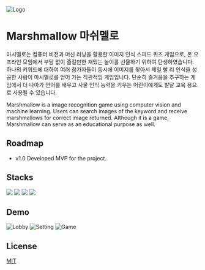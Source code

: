 
![Logo](https://firebasestorage.googleapis.com/v0/b/portfolio-f64ed.appspot.com/o/marshmallow_logo.png?alt=media&token=c2443989-cdca-4ff6-a5fd-196a2f8b3d7a)


# Marshmallow 마쉬멜로

마시멜로는 컴퓨터 비전과 머신 러닝을 활용한 이미지 인식 스피드 퀴즈 게임으로, 온 오프라인 모임에서 부담 없이 즐길만한 재밌는 놀이를 선물하기 위하여 탄생하였습니다. 하나의 키워드에 대하여 여러 참가자들이 동시에 이미지를 찾아서 제일 빨 리 인식을 성공한 사람이 마시멜로를 얻어 가는 직관적임 게임입니다. 단순히 즐거움을 추구하는 게임에서 더 나아가 언어를 배우고 사물 인식 능력을 키우는 어린이에게도 발달 교육 용으로 사용될 수 있습니다.

Marshmallow is a image recognition game using computer vision and machine learning. Users can search images of the keyword and receive marshmallows for correct image returned. Although it is a game, Marshmallow can serve as an educational purpose as well.

## Roadmap

- v1.0 Developed MVP for the project.

## Stacks

[![](https://img.shields.io/badge/Flutter-02569B?style=for-the-badge&logo=flutter&logoColor=white)]()
[![](https://img.shields.io/badge/Firestore-orange?style=for-the-badge&logo=google&logoColor=white)]()
[![](https://img.shields.io/badge/Swift-red?style=for-the-badge&logo=swift&logoColor=white)]()
[![](https://img.shields.io/badge/AWS-orange?style=for-the-badge&logo=amazon&logoColor=white)]()





## Demo






![Lobby](https://firebasestorage.googleapis.com/v0/b/portfolio-f64ed.appspot.com/o/marshmallow1.png?alt=media&token=06fdfd51-8718-4825-b9ef-e26a4c4807c2)
![Setting](https://firebasestorage.googleapis.com/v0/b/portfolio-f64ed.appspot.com/o/marshmallow3.png?alt=media&token=dd25492b-bfb1-4b4a-82fc-917426e1b107)
![Game](https://firebasestorage.googleapis.com/v0/b/portfolio-f64ed.appspot.com/o/marshmallow4.png?alt=media&token=a565937f-0f7f-4f29-9ef0-5fec07619d0a)

## License

[MIT](https://choosealicense.com/licenses/mit/)

